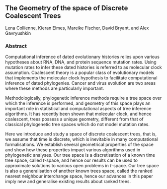 ## The Geometry of the space of Discrete Coalescent Trees

Lena Collienne, Kieran Elmes, Mareike Fischer, David Bryant, and Alex Gavryushkin


### Abstract

Computational inference of dated evolutionary histories relies upon various hypotheses about RNA, DNA, and protein sequence mutation rates.
Using mutation rates to infer these dated histories is referred to as molecular clock assumption.
Coalescent theory is a popular class of evolutionary models that implements the molecular clock hypothesis to facilitate computational inference of dated phylogenies.
Cancer and virus evolution are two areas where these methods are particularly important.

Methodologically, phylogenetic inference methods require a tree space over which the inference is performed, and geometry of this space plays an important role in statistical and computational aspects of tree inference algorithms.
It has recently been shown that molecular clock, and hence coalescent, trees possess a unique geometry, different from that of classical phylogenetic tree spaces which do not model mutation rates.

Here we introduce and study a space of discrete coalescent trees, that is, we assume that time is discrete, which is inevitable in many computational formalisations.
We establish several geometrical properties of the space and show how these properties impact various algorithms used in phylogenetic analyses.
Our tree space is a discretisation of a known time tree space, called $t$-space, and hence our results can be used to approximate solutions to various open problems in $t$-space.
Our tree space is also a generalisation of another known trees space, called the ranked nearest neighbour interchange space, hence our advances in this paper imply new and generalise existing results about ranked trees.